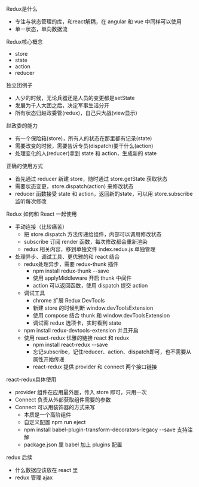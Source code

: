 Redux是什么
* 专注与状态管理的库，和react解耦，在 angular 和 vue 中同样可以使用
* 单一状态，单向数据流

Redux核心概念
* store
* state
* action
* reducer

独立团例子
* 人少的时候，无论兵器还是人员的变更都是setState
* 发展为千人大团之后，决定军事生活分开
* 所有状态归赵政委管(redux)，自己只大战(view显示)

赵政委的能力
* 有一个保险箱(store)，所有人的状态在那里都有记录(state)
* 需要改变的时候，需要告诉专员(dispatch)要干什么(action)
* 处理变化的人(reducer)拿到 state 和 action，生成新的 state

正确的使用方式
* 首先通过 reducer 新建 store，随时通过 store.getState 获取状态
* 需要状态变更，store.dispatch(action) 来修改状态
* reducer 函数接受 state 和 action，返回新的state，可以用 store.subscribe 监听每次修改

Redux 如何和 React 一起使用
* 手动连接（比较痛苦）
  * 把 store.dispatch 方法传递给组件，内部可以调用修改状态
  * subscribe 订阅 render 函数，每次修改都会重新渲染
  * redux 相关内容，移到单独文件 index.redux.js 单独管理
* 处理异步、调试工具、更优雅的和 react 结合
  * redux处理异步，需要 redux-thunk 插件
    * npm install redux-thunk --save
    * 使用 applyMiddleware 开启 thunk 中间件
    * action 可以返回函数，使用 dispatch 提交 action
  * 调试工具
    * chrome 扩展 Redux DevTools
    * 新建 store 的时候判断 window.devToolsExtension
    * 使用 compose 结合 thunk 和 window.devToolsExtension
    * 调试窗 redux 选项卡，实时看到 state
  * npm install redux-devtools-extension 并且开启
  * 使用 react-redux 优雅的链接 react 和 redux
    * npm install react-redux --save
    * 忘记subscribe，记住reducer、action、dispatch即可，也不需要从属性开始传递
    * react-redux 提供 provider 和 connect 两个接口链接

react-redux具体使用
* provider 组件在应用最外层，传入 store 即可，只用一次
* Connect 负责从外部获取组件需要的参数
* Connect 可以用装饰器的方式来写
  * 本质是一个高阶组件
  * 自定义配置 npm run eject
  * npm install babel-plugin-transform-decorators-legacy --save 支持注解
  * package.json 里 babel 加上 plugins 配置

redux 后续
* 什么数据应该放在 react 里
* redux 管理 ajax